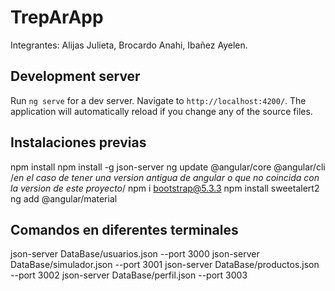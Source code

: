 # TrepArApp
Integrantes: Alijas Julieta, Brocardo Anahi, Ibañez Ayelen.


## Development server

Run `ng serve` for a dev server. Navigate to `http://localhost:4200/`. The application will automatically reload if you change any of the source files.

## Instalaciones previas
npm install 
npm install -g json-server
ng update @angular/core @angular/cli /*en el caso de tener una version antigua de angular o que no coincida con la version de este proyecto*/
npm i bootstrap@5.3.3
npm install sweetalert2
ng add @angular/material

## Comandos en diferentes terminales
json-server DataBase/usuarios.json --port 3000
json-server DataBase/simulador.json --port 3001
json-server DataBase/productos.json --port 3002
json-server DataBase/perfil.json --port 3003